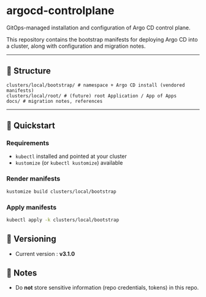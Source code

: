 # argocd-controlplane

GitOps-managed installation and configuration of Argo CD control plane.

This repository contains the bootstrap manifests for deploying Argo CD into a cluster, along with configuration and migration notes.

---

## 📂 Structure
```
clusters/local/bootstrap/ # namespace + Argo CD install (vendored manifests)
clusters/local/root/ # (future) root Application / App of Apps
docs/ # migration notes, references
```

---

## 🚀 Quickstart

### Requirements
- `kubectl` installed and pointed at your cluster
- `kustomize` (or `kubectl kustomize`) available

### Render manifests
```bash
kustomize build clusters/local/bootstrap
```
### Apply manifests
```bash
kubectl apply -k clusters/local/bootstrap
```

## 📌 Versioning
- Current version : **v3.1.0**

## 📝 Notes
- Do **not** store sensitive information (repo credentials, tokens) in this repo.